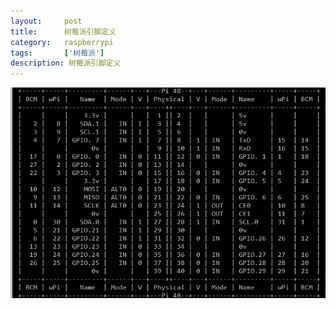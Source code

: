 ```yaml
---
layout:     post
title:      树莓派引脚定义
category:   raspberrypi
tags:       ['树莓派']
description: 树莓派引脚定义
---
```


![avatar](images/树莓派引脚.jpg)
